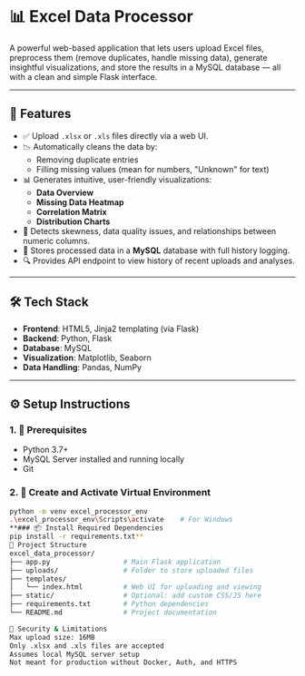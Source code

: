 # 📊 Excel Data Processor

A powerful web-based application that lets users upload Excel files, preprocess them (remove duplicates, handle missing data), generate insightful visualizations, and store the results in a MySQL database — all with a clean and simple Flask interface.

---

## 🚀 Features

- ✅ Upload `.xlsx` or `.xls` files directly via a web UI.
- 📉 Automatically cleans the data by:
  - Removing duplicate entries
  - Filling missing values (mean for numbers, "Unknown" for text)
- 📊 Generates intuitive, user-friendly visualizations:
  - **Data Overview**
  - **Missing Data Heatmap**
  - **Correlation Matrix**
  - **Distribution Charts**
- 🧠 Detects skewness, data quality issues, and relationships between numeric columns.
- 💾 Stores processed data in a **MySQL** database with full history logging.
- 🔍 Provides API endpoint to view history of recent uploads and analyses.

---

## 🛠️ Tech Stack

- **Frontend**: HTML5, Jinja2 templating (via Flask)
- **Backend**: Python, Flask
- **Database**: MySQL
- **Visualization**: Matplotlib, Seaborn
- **Data Handling**: Pandas, NumPy

---

## ⚙️ Setup Instructions

### 1. 🔧 Prerequisites

- Python 3.7+
- MySQL Server installed and running locally
- Git

### 2. 🐍 Create and Activate Virtual Environment

```bash
python -m venv excel_processor_env
.\excel_processor_env\Scripts\activate    # For Windows
**### 📦 Install Required Dependencies
pip install -r requirements.txt**
📁 Project Structure
excel_data_processor/
├── app.py                  # Main Flask application
├── uploads/                # Folder to store uploaded files
├── templates/
│   └── index.html          # Web UI for uploading and viewing
├── static/                 # Optional: add custom CSS/JS here
├── requirements.txt        # Python dependencies
└── README.md               # Project documentation

🔐 Security & Limitations
Max upload size: 16MB
Only .xlsx and .xls files are accepted
Assumes local MySQL server setup
Not meant for production without Docker, Auth, and HTTPS
